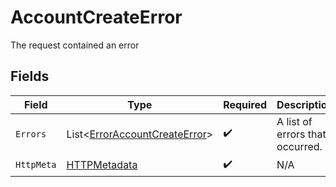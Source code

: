 # AccountCreateError

The request contained an error


## Fields

| Field                                                                               | Type                                                                                | Required                                                                            | Description                                                                         |
| ----------------------------------------------------------------------------------- | ----------------------------------------------------------------------------------- | ----------------------------------------------------------------------------------- | ----------------------------------------------------------------------------------- |
| `Errors`                                                                            | List<[ErrorAccountCreateError](../../Models/Components/ErrorAccountCreateError.md)> | :heavy_check_mark:                                                                  | A list of errors that occurred.                                                     |
| `HttpMeta`                                                                          | [HTTPMetadata](../../Models/Components/HTTPMetadata.md)                             | :heavy_check_mark:                                                                  | N/A                                                                                 |